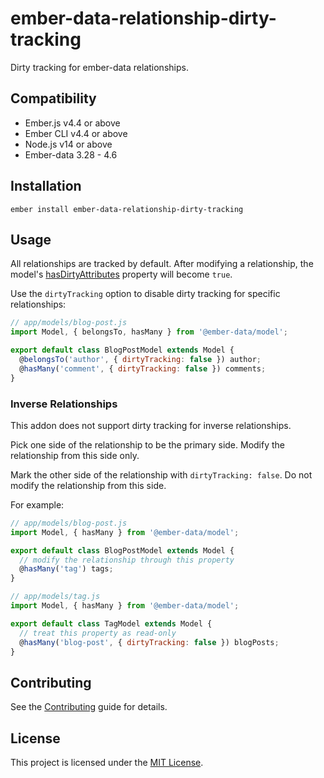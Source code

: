 # ember-data-relationship-dirty-tracking

Dirty tracking for ember-data relationships.

## Compatibility

* Ember.js v4.4 or above
* Ember CLI v4.4 or above
* Node.js v14 or above
* Ember-data 3.28 - 4.6


## Installation

```
ember install ember-data-relationship-dirty-tracking
```

## Usage

All relationships are tracked by default.
After modifying a relationship, the model's [hasDirtyAttributes] property will become `true`.

Use the `dirtyTracking` option to disable dirty tracking for specific relationships: 

```js
// app/models/blog-post.js
import Model, { belongsTo, hasMany } from '@ember-data/model';

export default class BlogPostModel extends Model {
  @belongsTo('author', { dirtyTracking: false }) author;
  @hasMany('comment', { dirtyTracking: false }) comments;
}
```

### Inverse Relationships

This addon does not support dirty tracking for inverse relationships.

Pick one side of the relationship to be the primary side.
Modify the relationship from this side only.

Mark the other side of the relationship with `dirtyTracking: false`.
Do not modify the relationship from this side.

For example:
```js
// app/models/blog-post.js
import Model, { hasMany } from '@ember-data/model';

export default class BlogPostModel extends Model {
  // modify the relationship through this property
  @hasMany('tag') tags;
}
```
```js
// app/models/tag.js
import Model, { hasMany } from '@ember-data/model';

export default class TagModel extends Model {
  // treat this property as read-only
  @hasMany('blog-post', { dirtyTracking: false }) blogPosts;
}
```

## Contributing

See the [Contributing](CONTRIBUTING.md) guide for details.


## License

This project is licensed under the [MIT License](LICENSE.md).

[hasDirtyAttributes]: https://api.emberjs.com/ember-data/3.28/classes/Model/properties/hasDirtyAttributes?anchor=hasDirtyAttributes
